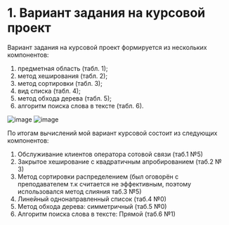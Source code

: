 # 1. Вариант задания на курсовой проект
Вариант задания на курсовой проект формируется из нескольких 
компонентов: 
1. предметная область (табл. 1);  
2. метод хеширования (табл. 2);  
3. метод сортировки (табл. 3);  
4. вид списка (табл. 4);  
5. метод обхода дерева (табл. 5);  
6. алгоритм поиска слова в тексте (табл. 6).

![image](https://user-images.githubusercontent.com/72004033/114395444-0a523180-9ba5-11eb-9a5f-12217489b640.png)
![image](https://user-images.githubusercontent.com/72004033/114395472-14743000-9ba5-11eb-8604-6fa44cfff392.png)

По итогам вычислений мой вариант курсовой состоит из следующих компонентов:
1. Обслуживание клиентов оператора сотовой связи (таб.1 №5)
2. Закрытое хеширование с квадратичным апробированием (таб.2 № 3) 
3. Метод сортировки распределением (был оговорён с преподавателем т.к считается 
не эффективным, поэтому использовался метод слияния таб.3 №5) 
4. Линейный однонаправленный список (таб.4 №0)
5. Метод обхода дерева: симметричный (таб.5 №0)
6. Алгоритм поиска слова в тексте: Прямой (таб.6 №1) 
